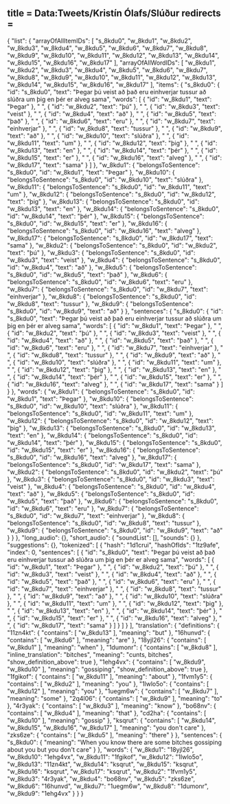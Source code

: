 title = Data:Tweets/Kristín Ólafs/Slúður
redirects =
---

{
    "list": {
        "arrayOfAllItemIDs": [
            "s_8kdu0",
            "w_8kdu1",
            "w_8kdu2",
            "w_8kdu3",
            "w_8kdu4",
            "w_8kdu5",
            "w_8kdu6",
            "w_8kdu7",
            "w_8kdu8",
            "w_8kdu9",
            "w_8kdu10",
            "w_8kdu11",
            "w_8kdu12",
            "w_8kdu13",
            "w_8kdu14",
            "w_8kdu15",
            "w_8kdu16",
            "w_8kdu17"
        ],
        "arrayOfAllWordIDs": [
            "w_8kdu1",
            "w_8kdu2",
            "w_8kdu3",
            "w_8kdu4",
            "w_8kdu5",
            "w_8kdu6",
            "w_8kdu7",
            "w_8kdu8",
            "w_8kdu9",
            "w_8kdu10",
            "w_8kdu11",
            "w_8kdu12",
            "w_8kdu13",
            "w_8kdu14",
            "w_8kdu15",
            "w_8kdu16",
            "w_8kdu17"
        ],
        "items": {
            "s_8kdu0": {
                "id": "s_8kdu0",
                "text": "Þegar þú veist að það eru einhverjar tussur að slúðra um þig en þér er alveg sama",
                "words": [
                    {
                        "id": "w_8kdu1",
                        "text": "Þegar"
                    },
                    " ",
                    {
                        "id": "w_8kdu2",
                        "text": "þú"
                    },
                    " ",
                    {
                        "id": "w_8kdu3",
                        "text": "veist"
                    },
                    " ",
                    {
                        "id": "w_8kdu4",
                        "text": "að"
                    },
                    " ",
                    {
                        "id": "w_8kdu5",
                        "text": "það"
                    },
                    " ",
                    {
                        "id": "w_8kdu6",
                        "text": "eru"
                    },
                    " ",
                    {
                        "id": "w_8kdu7",
                        "text": "einhverjar"
                    },
                    " ",
                    {
                        "id": "w_8kdu8",
                        "text": "tussur"
                    },
                    " ",
                    {
                        "id": "w_8kdu9",
                        "text": "að"
                    },
                    " ",
                    {
                        "id": "w_8kdu10",
                        "text": "slúðra"
                    },
                    " ",
                    {
                        "id": "w_8kdu11",
                        "text": "um"
                    },
                    " ",
                    {
                        "id": "w_8kdu12",
                        "text": "þig"
                    },
                    " ",
                    {
                        "id": "w_8kdu13",
                        "text": "en"
                    },
                    " ",
                    {
                        "id": "w_8kdu14",
                        "text": "þér"
                    },
                    " ",
                    {
                        "id": "w_8kdu15",
                        "text": "er"
                    },
                    " ",
                    {
                        "id": "w_8kdu16",
                        "text": "alveg"
                    },
                    " ",
                    {
                        "id": "w_8kdu17",
                        "text": "sama"
                    }
                ]
            },
            "w_8kdu1": {
                "belongsToSentence": "s_8kdu0",
                "id": "w_8kdu1",
                "text": "Þegar"
            },
            "w_8kdu10": {
                "belongsToSentence": "s_8kdu0",
                "id": "w_8kdu10",
                "text": "slúðra"
            },
            "w_8kdu11": {
                "belongsToSentence": "s_8kdu0",
                "id": "w_8kdu11",
                "text": "um"
            },
            "w_8kdu12": {
                "belongsToSentence": "s_8kdu0",
                "id": "w_8kdu12",
                "text": "þig"
            },
            "w_8kdu13": {
                "belongsToSentence": "s_8kdu0",
                "id": "w_8kdu13",
                "text": "en"
            },
            "w_8kdu14": {
                "belongsToSentence": "s_8kdu0",
                "id": "w_8kdu14",
                "text": "þér"
            },
            "w_8kdu15": {
                "belongsToSentence": "s_8kdu0",
                "id": "w_8kdu15",
                "text": "er"
            },
            "w_8kdu16": {
                "belongsToSentence": "s_8kdu0",
                "id": "w_8kdu16",
                "text": "alveg"
            },
            "w_8kdu17": {
                "belongsToSentence": "s_8kdu0",
                "id": "w_8kdu17",
                "text": "sama"
            },
            "w_8kdu2": {
                "belongsToSentence": "s_8kdu0",
                "id": "w_8kdu2",
                "text": "þú"
            },
            "w_8kdu3": {
                "belongsToSentence": "s_8kdu0",
                "id": "w_8kdu3",
                "text": "veist"
            },
            "w_8kdu4": {
                "belongsToSentence": "s_8kdu0",
                "id": "w_8kdu4",
                "text": "að"
            },
            "w_8kdu5": {
                "belongsToSentence": "s_8kdu0",
                "id": "w_8kdu5",
                "text": "það"
            },
            "w_8kdu6": {
                "belongsToSentence": "s_8kdu0",
                "id": "w_8kdu6",
                "text": "eru"
            },
            "w_8kdu7": {
                "belongsToSentence": "s_8kdu0",
                "id": "w_8kdu7",
                "text": "einhverjar"
            },
            "w_8kdu8": {
                "belongsToSentence": "s_8kdu0",
                "id": "w_8kdu8",
                "text": "tussur"
            },
            "w_8kdu9": {
                "belongsToSentence": "s_8kdu0",
                "id": "w_8kdu9",
                "text": "að"
            }
        },
        "sentences": {
            "s_8kdu0": {
                "id": "s_8kdu0",
                "text": "Þegar þú veist að það eru einhverjar tussur að slúðra um þig en þér er alveg sama",
                "words": [
                    {
                        "id": "w_8kdu1",
                        "text": "Þegar"
                    },
                    " ",
                    {
                        "id": "w_8kdu2",
                        "text": "þú"
                    },
                    " ",
                    {
                        "id": "w_8kdu3",
                        "text": "veist"
                    },
                    " ",
                    {
                        "id": "w_8kdu4",
                        "text": "að"
                    },
                    " ",
                    {
                        "id": "w_8kdu5",
                        "text": "það"
                    },
                    " ",
                    {
                        "id": "w_8kdu6",
                        "text": "eru"
                    },
                    " ",
                    {
                        "id": "w_8kdu7",
                        "text": "einhverjar"
                    },
                    " ",
                    {
                        "id": "w_8kdu8",
                        "text": "tussur"
                    },
                    " ",
                    {
                        "id": "w_8kdu9",
                        "text": "að"
                    },
                    " ",
                    {
                        "id": "w_8kdu10",
                        "text": "slúðra"
                    },
                    " ",
                    {
                        "id": "w_8kdu11",
                        "text": "um"
                    },
                    " ",
                    {
                        "id": "w_8kdu12",
                        "text": "þig"
                    },
                    " ",
                    {
                        "id": "w_8kdu13",
                        "text": "en"
                    },
                    " ",
                    {
                        "id": "w_8kdu14",
                        "text": "þér"
                    },
                    " ",
                    {
                        "id": "w_8kdu15",
                        "text": "er"
                    },
                    " ",
                    {
                        "id": "w_8kdu16",
                        "text": "alveg"
                    },
                    " ",
                    {
                        "id": "w_8kdu17",
                        "text": "sama"
                    }
                ]
            }
        },
        "words": {
            "w_8kdu1": {
                "belongsToSentence": "s_8kdu0",
                "id": "w_8kdu1",
                "text": "Þegar"
            },
            "w_8kdu10": {
                "belongsToSentence": "s_8kdu0",
                "id": "w_8kdu10",
                "text": "slúðra"
            },
            "w_8kdu11": {
                "belongsToSentence": "s_8kdu0",
                "id": "w_8kdu11",
                "text": "um"
            },
            "w_8kdu12": {
                "belongsToSentence": "s_8kdu0",
                "id": "w_8kdu12",
                "text": "þig"
            },
            "w_8kdu13": {
                "belongsToSentence": "s_8kdu0",
                "id": "w_8kdu13",
                "text": "en"
            },
            "w_8kdu14": {
                "belongsToSentence": "s_8kdu0",
                "id": "w_8kdu14",
                "text": "þér"
            },
            "w_8kdu15": {
                "belongsToSentence": "s_8kdu0",
                "id": "w_8kdu15",
                "text": "er"
            },
            "w_8kdu16": {
                "belongsToSentence": "s_8kdu0",
                "id": "w_8kdu16",
                "text": "alveg"
            },
            "w_8kdu17": {
                "belongsToSentence": "s_8kdu0",
                "id": "w_8kdu17",
                "text": "sama"
            },
            "w_8kdu2": {
                "belongsToSentence": "s_8kdu0",
                "id": "w_8kdu2",
                "text": "þú"
            },
            "w_8kdu3": {
                "belongsToSentence": "s_8kdu0",
                "id": "w_8kdu3",
                "text": "veist"
            },
            "w_8kdu4": {
                "belongsToSentence": "s_8kdu0",
                "id": "w_8kdu4",
                "text": "að"
            },
            "w_8kdu5": {
                "belongsToSentence": "s_8kdu0",
                "id": "w_8kdu5",
                "text": "það"
            },
            "w_8kdu6": {
                "belongsToSentence": "s_8kdu0",
                "id": "w_8kdu6",
                "text": "eru"
            },
            "w_8kdu7": {
                "belongsToSentence": "s_8kdu0",
                "id": "w_8kdu7",
                "text": "einhverjar"
            },
            "w_8kdu8": {
                "belongsToSentence": "s_8kdu0",
                "id": "w_8kdu8",
                "text": "tussur"
            },
            "w_8kdu9": {
                "belongsToSentence": "s_8kdu0",
                "id": "w_8kdu9",
                "text": "að"
            }
        }
    },
    "long_audio": {},
    "short_audio": {
        "soundList": [],
        "sounds": {}
    },
    "suggestions": {},
    "tokenized": [
        {
            "hash": "1d1crui",
            "hashOfIds": "1tz9afe",
            "index": 0,
            "sentences": [
                {
                    "id": "s_8kdu0",
                    "text": "Þegar þú veist að það eru einhverjar tussur að slúðra um þig en þér er alveg sama",
                    "words": [
                        {
                            "id": "w_8kdu1",
                            "text": "Þegar"
                        },
                        " ",
                        {
                            "id": "w_8kdu2",
                            "text": "þú"
                        },
                        " ",
                        {
                            "id": "w_8kdu3",
                            "text": "veist"
                        },
                        " ",
                        {
                            "id": "w_8kdu4",
                            "text": "að"
                        },
                        " ",
                        {
                            "id": "w_8kdu5",
                            "text": "það"
                        },
                        " ",
                        {
                            "id": "w_8kdu6",
                            "text": "eru"
                        },
                        " ",
                        {
                            "id": "w_8kdu7",
                            "text": "einhverjar"
                        },
                        " ",
                        {
                            "id": "w_8kdu8",
                            "text": "tussur"
                        },
                        " ",
                        {
                            "id": "w_8kdu9",
                            "text": "að"
                        },
                        " ",
                        {
                            "id": "w_8kdu10",
                            "text": "slúðra"
                        },
                        " ",
                        {
                            "id": "w_8kdu11",
                            "text": "um"
                        },
                        " ",
                        {
                            "id": "w_8kdu12",
                            "text": "þig"
                        },
                        " ",
                        {
                            "id": "w_8kdu13",
                            "text": "en"
                        },
                        " ",
                        {
                            "id": "w_8kdu14",
                            "text": "þér"
                        },
                        " ",
                        {
                            "id": "w_8kdu15",
                            "text": "er"
                        },
                        " ",
                        {
                            "id": "w_8kdu16",
                            "text": "alveg"
                        },
                        " ",
                        {
                            "id": "w_8kdu17",
                            "text": "sama"
                        }
                    ]
                }
            ]
        }
    ],
    "translation": {
        "definitions": {
            "11zn4kt": {
                "contains": [
                    "w_8kdu13"
                ],
                "meaning": "but"
            },
            "16hunvd": {
                "contains": [
                    "w_8kdu6"
                ],
                "meaning": "are"
            },
            "18yjl26": {
                "contains": [
                    "w_8kdu1"
                ],
                "meaning": "when"
            },
            "1dumonr": {
                "contains": [
                    "w_8kdu8"
                ],
                "inline_translation": "bitches",
                "meaning": "cunts, bitches",
                "show_definition_above": true
            },
            "1ehg4vx": {
                "contains": [
                    "w_8kdu9",
                    "w_8kdu10"
                ],
                "meaning": "gossiping",
                "show_definition_above": true
            },
            "1fgikof": {
                "contains": [
                    "w_8kdu11"
                ],
                "meaning": "about"
            },
            "1fvm1y5": {
                "contains": [
                    "w_8kdu2"
                ],
                "meaning": "you"
            },
            "1lwlo5o": {
                "contains": [
                    "w_8kdu12"
                ],
                "meaning": "you"
            },
            "1uegm6w": {
                "contains": [
                    "w_8kdu7"
                ],
                "meaning": "some"
            },
            "2q4l06": {
                "contains": [
                    "w_8kdu9"
                ],
                "meaning": "to"
            },
            "4r3yak": {
                "contains": [
                    "w_8kdu3"
                ],
                "meaning": "know"
            },
            "bo68nv": {
                "contains": [
                    "w_8kdu4"
                ],
                "meaning": "that"
            },
            "cd2ha": {
                "contains": [
                    "w_8kdu10"
                ],
                "meaning": "gossip"
            },
            "ksqrut": {
                "contains": [
                    "w_8kdu14",
                    "w_8kdu15",
                    "w_8kdu16",
                    "w_8kdu17"
                ],
                "meaning": "you don't care"
            },
            "zks6ze": {
                "contains": [
                    "w_8kdu5"
                ],
                "meaning": "there"
            }
        },
        "sentences": {
            "s_8kdu0": {
                "meaning": "When you know there are some bitches gossiping about you but you don't care"
            }
        },
        "words": {
            "w_8kdu1": "18yjl26",
            "w_8kdu10": "1ehg4vx",
            "w_8kdu11": "1fgikof",
            "w_8kdu12": "1lwlo5o",
            "w_8kdu13": "11zn4kt",
            "w_8kdu14": "ksqrut",
            "w_8kdu15": "ksqrut",
            "w_8kdu16": "ksqrut",
            "w_8kdu17": "ksqrut",
            "w_8kdu2": "1fvm1y5",
            "w_8kdu3": "4r3yak",
            "w_8kdu4": "bo68nv",
            "w_8kdu5": "zks6ze",
            "w_8kdu6": "16hunvd",
            "w_8kdu7": "1uegm6w",
            "w_8kdu8": "1dumonr",
            "w_8kdu9": "1ehg4vx"
        }
    }
}